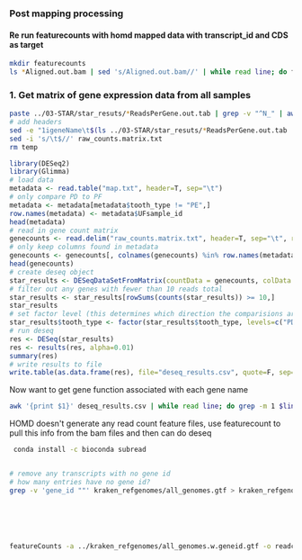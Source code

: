 ### Post mapping processing

#### Re run featurecounts with homd mapped data with transcript_id and CDS as target

```bash
mkdir featurecounts
ls *Aligned.out.bam | sed 's/Aligned.out.bam//' | while read line; do featureCounts -f -p -M -C -B -O -a ALL_genomes.gtf -o featurecounts/$line.out -T 60 $line\Aligned.out.bam -t CDS -g transcript_id; done
```

























### 1. Get matrix of gene expression data from all samples
```bash
paste ../03-STAR/star_resuts/*ReadsPerGene.out.tab | grep -v "^N_" | awk '{printf "%s\t", $1}{for (i=4;i<=NF;i+=4) printf "%s\t", $i; printf "\n" }' > temp
# add headers
sed -e "1igeneName\t$(ls ../03-STAR/star_resuts/*ReadsPerGene.out.tab  | sed 's/ReadsPerGene.out.tab//g' | sed 's/..\/03-STAR\/star_resuts\///' | sed 's/_.*//' | sed 's/^/UF/' |  tr '\n' '\t')" temp > raw_counts.matrix.txt
sed -i 's/\t$//' raw_counts.matrix.txt
rm temp
````

```R
library(DESeq2)
library(Glimma)
# load data
metadata <- read.table("map.txt", header=T, sep="\t")
# only compare PD to PF
metadata <- metadata[metadata$tooth_type != "PE",]
row.names(metadata) <- metadata$UFsample_id
head(metadata)
# read in gene count matrix
genecounts <- read.delim("raw_counts.matrix.txt", header=T, sep="\t", row.names=1)
# only keep columns found in metadata
genecounts <- genecounts[, colnames(genecounts) %in% row.names(metadata)]
head(genecounts)
# create deseq object
star_results <- DESeqDataSetFromMatrix(countData = genecounts, colData = metadata, design = ~tooth_type)
# filter out any genes with fewer than 10 reads total
star_results <- star_results[rowSums(counts(star_results)) >= 10,]
star_results
# set factor level (this determines which direction the comparisions are made -- by default it's by alphabetical order)
star_results$tooth_type <- factor(star_results$tooth_type, levels=c("PD", "PF"))
# run deseq
res <- DESeq(star_results)
res <- results(res, alpha=0.01)
summary(res)
# write results to file
write.table(as.data.frame(res), file="deseq_results.csv", quote=F, sep="\t")
```










Now want to get gene function associated with each gene name

```bash
awk '{print $1}' deseq_results.csv | while read line; do grep -m 1 $line ../03-STAR/star_resuts/kraken_refgenomes/all_genomes.gtf ; done > test

```

HOMD doesn't generate any read count feature files, use featurecount to pull this info from the bam files and then can do deseq 

```bash
 conda install -c bioconda subread 


# remove any transcripts with no gene id
# how many entries have no gene id?
grep -v 'gene_id ""' kraken_refgenomes/all_genomes.gtf > kraken_refgenomes/all_genomes.w.geneid.gtf






featureCounts -a ../kraken_refgenomes/all_genomes.w.geneid.gtf -o readcounts -T 60 ../*Aligned.out.bam
```













